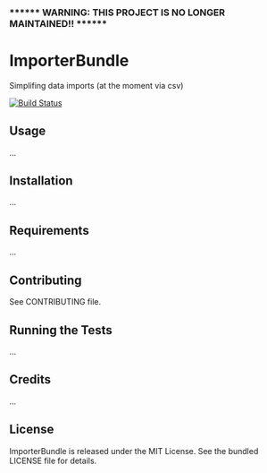 ### ****** WARNING: THIS PROJECT IS NO LONGER MAINTAINED!! ******


ImporterBundle
==============

Simplifing data imports (at the moment via csv)

[![Build Status](https://travis-ci.org/netdudes/ImporterBundle.png?branch=master)](https://travis-ci.org/netdudes/ImporterBundle)

## Usage

...

## Installation

...

## Requirements

...

## Contributing

See CONTRIBUTING file.

## Running the Tests

...

## Credits

...

## License

ImporterBundle is released under the MIT License. See the bundled LICENSE file for
details.
